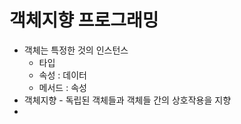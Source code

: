 # 객체지향 프로그래밍



- 객체는 특정한 것의 인스턴스
  - 타입 
  - 속성 : 데이터
  - 메서드 : 속성
- 객체지향 - 독립된 객체들과 객체들 간의 상호작용을 지향
- 